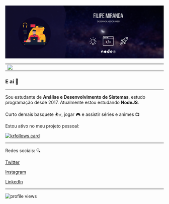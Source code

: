 ![banner](https://github.com/fm1randa/fm1randa/blob/main/bannerv2.png)
<table align="center">
<td>
    <img width="495px" align="left" src="https://github-readme-stats.vercel.app/api?username=fm1randa&theme=dark&show_icons=true&hide=prs&icon_color=fea625"/>  
</td>

<td>
   <img width="400px" align="left" src="https://github-readme-stats.vercel.app/api/top-langs/?username=fm1randa&hide=html&layout=compact&theme=dark" />
</td>
</table>

### E aí 👋
---
Sou estudante de **Análise e Desenvolvimento de Sistemas**, estudo programação desde 2017. Atualmente estou estudando **NodeJS**.

Curto demais basquete :basketball_man:, jogar :video_game: e assistir séries e animes :tv:

Estou ativo no meu projeto pessoal: 

[![krfollows card](https://github-readme-stats.vercel.app/api/pin/?username=fm1randa&repo=krfollows&theme=dark&icon_color=fea625)](https://github.com/fm1randa/krfollows)

---

Redes sociais: :mag:  

[Twitter](https://twitter.com/k1ra_exe)   

[Instagram](https://instagram.com/k1ra.jpg)

[LinkedIn](https://www.linkedin.com/in/fm1randa)

---  

![profile views](https://komarev.com/ghpvc/?username=fm1randa&color=green)

<!--
**fm1randa/fm1randa** is a ✨ _special_ ✨ repository because its `README.md` (this file) appears on your GitHub profile.

Here are some ideas to get you started:

- 🔭 I’m currently working on ...
- 🌱 I’m currently learning ...
- 👯 I’m looking to collaborate on ...
- 🤔 I’m looking for help with ...
- 💬 Ask me about ...
- 📫 How to reach me: ...
- 😄 Pronouns: ...
- ⚡ Fun fact: ...
-->
